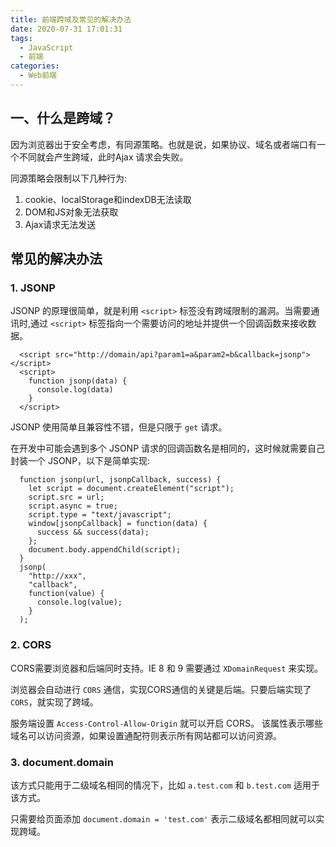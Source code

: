 ```yaml
---
title: 前端跨域及常见的解决办法
date: 2020-07-31 17:01:31
tags: 
  - JavaScript
  - 前端
categories:
  - Web前端
---
```

## 一、什么是跨域？
因为浏览器出于安全考虑，有同源策略。也就是说，如果协议、域名或者端口有一个不同就会产生跨域，此时Ajax 请求会失败。

同源策略会限制以下几种行为:
1. cookie、localStorage和indexDB无法读取
2. DOM和JS对象无法获取
3. Ajax请求无法发送

## 常见的解决办法

### 1. JSONP
JSONP 的原理很简单，就是利用 `<script>` 标签没有跨域限制的漏洞。当需要通讯时,通过 `<script>` 标签指向一个需要访问的地址并提供一个回调函数来接收数据。
```JS
  <script src="http://domain/api?param1=a&param2=b&callback=jsonp"></script>
  <script>
    function jsonp(data) {
      console.log(data)
    }
  </script>  
```
JSONP 使用简单且兼容性不错，但是只限于 `get` 请求。

在开发中可能会遇到多个 JSONP 请求的回调函数名是相同的，这时候就需要自己封装一个 JSONP，以下是简单实现:
```JS
  function jsonp(url, jsonpCallback, success) {
    let script = document.createElement("script");
    script.src = url;
    script.async = true;
    script.type = "text/javascript";
    window[jsonpCallback] = function(data) {
      success && success(data);
    };
    document.body.appendChild(script);
  }
  jsonp(
    "http://xxx",
    "callback",
    function(value) {
      console.log(value);
    }
  );
```

### 2. CORS
CORS需要浏览器和后端同时支持。IE 8 和 9 需要通过 `XDomainRequest` 来实现。

浏览器会自动进行 `CORS` 通信，实现CORS通信的关键是后端。只要后端实现了 `CORS`，就实现了跨域。

服务端设置 `Access-Control-Allow-Origin` 就可以开启 CORS。 该属性表示哪些域名可以访问资源，如果设置通配符则表示所有网站都可以访问资源。

### 3. document.domain
该方式只能用于二级域名相同的情况下，比如 `a.test.com` 和 `b.test.com` 适用于该方式。

只需要给页面添加 `document.domain = 'test.com'` 表示二级域名都相同就可以实现跨域。


